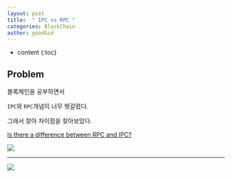 ```yaml
---
layout: post
title:  " IPC vs RPC "
categories: BlockChain
author: goodGid
---
```

* content
{:toc}

## Problem

블록체인을 공부하면서 

`IPC`와 `RPC`개념이 너무 헷갈렸다.

그래서 찾아 차이점을 찾아보았다.


[Is there a difference between RPC and IPC?](https://stackoverflow.com/questions/2161674/is-there-a-difference-between-rpc-and-ipc)




![](/assets/img/posts/network_ipc_vs_rpc_1.png)

 


---



![](/assets/img/posts/network_ipc_vs_rpc_2.png)

 